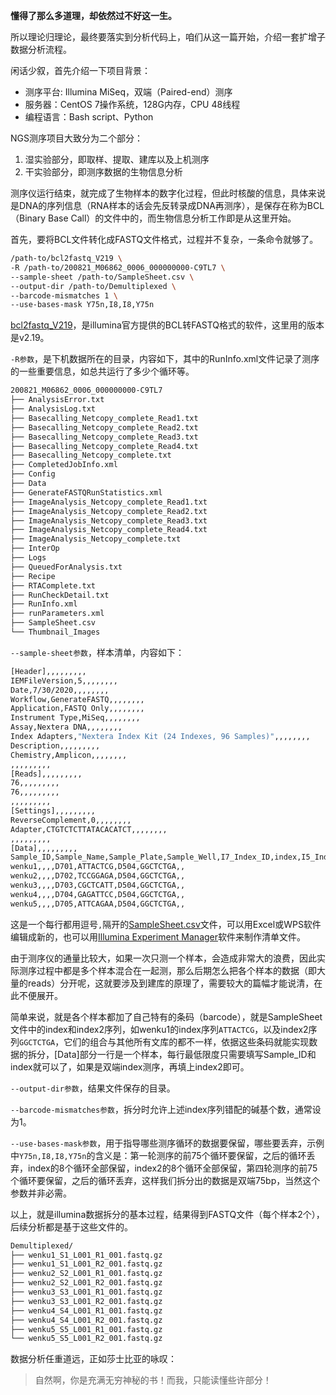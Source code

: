 **懂得了那么多道理，却依然过不好这一生。**



所以理论归理论，最终要落实到分析代码上，咱们从这一篇开始，介绍一套扩增子数据分析流程。



闲话少叙，首先介绍一下项目背景：

- 测序平台: Illumina MiSeq，双端（Paired-end）测序
- 服务器：CentOS 7操作系统，128G内存，CPU 48线程
- 编程语言：Bash script、Python



NGS测序项目大致分为二个部分：

1. 湿实验部分，即取样、提取、建库以及上机测序
2. 干实验部分，即测序数据的生物信息分析



测序仪运行结束，就完成了生物样本的数字化过程，但此时核酸的信息，具体来说是DNA的序列信息（RNA样本的话会先反转录成DNA再测序），是保存在称为BCL（Binary Base Call）的文件中的，而生物信息分析工作即是从这里开始。



首先，要将BCL文件转化成FASTQ文件格式，过程并不复杂，一条命令就够了。

```bash
/path-to/bcl2fastq_V219 \
-R /path-to/200821_M06862_0006_000000000-C9TL7 \
--sample-sheet /path-to/SampleSheet.csv \
--output-dir /path-to/Demultiplexed \
--barcode-mismatches 1 \
--use-bases-mask Y75n,I8,I8,Y75n
```



[bcl2fastq_V219](https://support.illumina.com/sequencing/sequencing_software/bcl2fastq-conversion-software/downloads.html)，是illumina官方提供的BCL转FASTQ格式的软件，这里用的版本是v2.19。

`-R参数`，是下机数据所在的目录，内容如下，其中的RunInfo.xml文件记录了测序的一些重要信息，如总共运行了多少个循环等。

```bash
200821_M06862_0006_000000000-C9TL7
├── AnalysisError.txt
├── AnalysisLog.txt
├── Basecalling_Netcopy_complete_Read1.txt
├── Basecalling_Netcopy_complete_Read2.txt
├── Basecalling_Netcopy_complete_Read3.txt
├── Basecalling_Netcopy_complete_Read4.txt
├── Basecalling_Netcopy_complete.txt
├── CompletedJobInfo.xml
├── Config
├── Data
├── GenerateFASTQRunStatistics.xml
├── ImageAnalysis_Netcopy_complete_Read1.txt
├── ImageAnalysis_Netcopy_complete_Read2.txt
├── ImageAnalysis_Netcopy_complete_Read3.txt
├── ImageAnalysis_Netcopy_complete_Read4.txt
├── ImageAnalysis_Netcopy_complete.txt
├── InterOp
├── Logs
├── QueuedForAnalysis.txt
├── Recipe
├── RTAComplete.txt
├── RunCheckDetail.txt
├── RunInfo.xml
├── runParameters.xml
├── SampleSheet.csv
└── Thumbnail_Images
```

`--sample-sheet参数`，样本清单，内容如下：

```bash
[Header],,,,,,,,,
IEMFileVersion,5,,,,,,,,
Date,7/30/2020,,,,,,,,
Workflow,GenerateFASTQ,,,,,,,,
Application,FASTQ Only,,,,,,,,
Instrument Type,MiSeq,,,,,,,,
Assay,Nextera DNA,,,,,,,,
Index Adapters,"Nextera Index Kit (24 Indexes, 96 Samples)",,,,,,,,
Description,,,,,,,,,
Chemistry,Amplicon,,,,,,,,
,,,,,,,,,
[Reads],,,,,,,,,
76,,,,,,,,,
76,,,,,,,,,
,,,,,,,,,
[Settings],,,,,,,,,
ReverseComplement,0,,,,,,,,
Adapter,CTGTCTCTTATACACATCT,,,,,,,,
,,,,,,,,,
[Data],,,,,,,,,
Sample_ID,Sample_Name,Sample_Plate,Sample_Well,I7_Index_ID,index,I5_Index_ID,index2,Sample_Project,Description
wenku1,,,,D701,ATTACTCG,D504,GGCTCTGA,,
wenku2,,,,D702,TCCGGAGA,D504,GGCTCTGA,,
wenku3,,,,D703,CGCTCATT,D504,GGCTCTGA,,
wenku4,,,,D704,GAGATTCC,D504,GGCTCTGA,,
wenku5,,,,D705,ATTCAGAA,D504,GGCTCTGA,,
```

这是一个每行都用逗号`,`隔开的[SampleSheet.csv](https://github.com/jianzuoyi/share/blob/master/SampleSheet.csv)文件，可以用Excel或WPS软件编辑成新的，也可以用[Illumina Experiment Manager](https://support.illumina.com/sequencing/sequencing_software/experiment_manager/downloads.html)软件来制作清单文件。



由于测序仪的通量比较大，如果一次只测一个样本，会造成非常大的浪费，因此实际测序过程中都是多个样本混合在一起测，那么后期怎么把各个样本的数据（即大量的reads）分开呢，这就要涉及到建库的原理了，需要较大的篇幅才能说清，在此不便展开。



简单来说，就是各个样本都加了自己特有的条码（barcode），就是SampleSheet文件中的index和index2序列，如wenku1的index序列`ATTACTCG`，以及index2序列`GGCTCTGA`，它们的组合与其他所有文库的都不一样，依据这些条码就能实现数据的拆分，[Data]部分一行是一个样本，每行最低限度只需要填写Sample_ID和index就可以了，如果是双端index测序，再填上index2即可。



`--output-dir参数`，结果文件保存的目录。

`--barcode-mismatches参数`，拆分时允许上述index序列错配的碱基个数，通常设为1。

`--use-bases-mask参数`，用于指导哪些测序循环的数据要保留，哪些要丢弃，示例中`Y75n,I8,I8,Y75n`的含义是：第一轮测序的前75个循环要保留，之后的循环丢弃，index的8个循环全部保留，index2的8个循环全部保留，第四轮测序的前75个循环要保留，之后的循环丢弃，这样我们拆分出的数据是双端75bp，当然这个参数并非必需。



以上，就是illumina数据拆分的基本过程，结果得到FASTQ文件（每个样本2个），后续分析都是基于这些文件的。

```bash
Demultiplexed/
├── wenku1_S1_L001_R1_001.fastq.gz
├── wenku1_S1_L001_R2_001.fastq.gz
├── wenku2_S2_L001_R1_001.fastq.gz
├── wenku2_S2_L001_R2_001.fastq.gz
├── wenku3_S3_L001_R1_001.fastq.gz
├── wenku3_S3_L001_R2_001.fastq.gz
├── wenku4_S4_L001_R1_001.fastq.gz
├── wenku4_S4_L001_R2_001.fastq.gz
├── wenku5_S5_L001_R1_001.fastq.gz
└── wenku5_S5_L001_R2_001.fastq.gz
```



数据分析任重道远，正如莎士比亚的咏叹：

> 自然啊，你是充满无穷神秘的书！而我，只能读懂些许部分！


